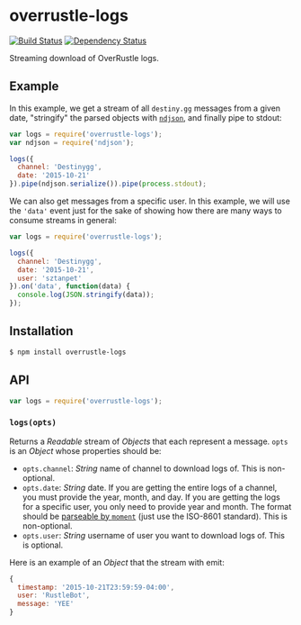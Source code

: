 # overrustle-logs

[![Build Status][travis-svg]][travis]
[![Dependency Status][gemnasium-svg]][gemnasium]

Streaming download of OverRustle logs.

## Example

In this example, we get a stream of all `destiny.gg` messages from a given date,
"stringify" the parsed objects with [`ndjson`][ndjson], and finally pipe to stdout:

   [ndjson]: https://github.com/maxogden/ndjson

``` javascript
var logs = require('overrustle-logs');
var ndjson = require('ndjson');

logs({
  channel: 'Destinygg',
  date: '2015-10-21'
}).pipe(ndjson.serialize()).pipe(process.stdout);
```

We can also get messages from a specific user. In this example, we will use the
`'data'` event just for the sake of showing how there are many ways to consume
streams in general:

``` javascript
var logs = require('overrustle-logs');

logs({
  channel: 'Destinygg',
  date: '2015-10-21',
  user: 'sztanpet'
}).on('data', function(data) {
  console.log(JSON.stringify(data));
});
```

## Installation

``` bash
$ npm install overrustle-logs
```

## API

``` javascript
var logs = require('overrustle-logs');
```

### `logs(opts)`

Returns a _Readable_ stream of _Objects_ that each represent a message. `opts`
is an _Object_ whose properties should be:

  - `opts.channel`: _String_ name of channel to download logs of. This is
  non-optional.
  - `opts.date`: _String_ date. If you are getting the entire logs of a channel,
  you must provide the year, month, and day. If you are getting the logs for a
  specific user, you only need to provide year and month. The format should be
  [parseable by `moment`](http://momentjs.com/docs/#/parsing/string/) (just use
  the ISO-8601 standard). This is non-optional.
  - `opts.user`: _String_ username of user you want to download logs of.
  This is optional.

Here is an example of an _Object_ that the stream with emit:

``` javascript
{
  timestamp: '2015-10-21T23:59:59-04:00',
  user: 'RustleBot',
  message: 'YEE'
}
```

   [travis]: https://travis-ci.org/KenanY/overrustle-logs
   [travis-svg]: https://img.shields.io/travis/KenanY/overrustle-logs.svg
   [gemnasium]: https://gemnasium.com/KenanY/overrustle-logs
   [gemnasium-svg]: https://img.shields.io/gemnasium/KenanY/overrustle-logs.svg
